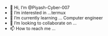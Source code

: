 - 👋 Hi, I’m @Piyash-Cyber-007
- 👀 I’m interested in ...termux
- 🌱 I’m currently learning ... Computer engineer 
- 💞️ I’m looking to collaborate on ...
- 📫 How to reach me ...

<!---
Piyash-Cyber-007/Piyash-Cyber-007 is a ✨ special ✨ repository because its `README.md` (this file) appears on your GitHub profile.
You can click the Preview link to take a look at your changes.
--->
